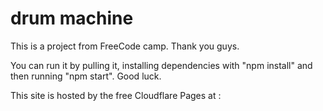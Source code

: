 # drum machine

This is a project from FreeCode camp. Thank you guys.

You can run it by pulling it, installing dependencies with "npm install" and then running "npm start". Good luck.

This site is hosted by the free Cloudflare Pages at :
